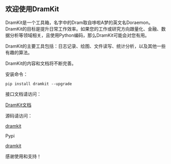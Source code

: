## 欢迎使用DramKit

DramKit是一个工具箱，名字中的Dram取自哆啦A梦的英文名Doraemon。DramKit的目标是提升日常工作效率。如果您的工作或研究方向跟量化、金融、数据分析等领域相关，且使用Python编码，那么DramKit可能会对您有用。

DramKit的主要工具包括：日志记录、绘图、文件读写、统计分析，以及其他一些有趣的算法。

DramKit的内容和文档将不断完善。

安装命令：

```
pip install dramkit --upgrade
```

接口文档请访问：

[DramKit文档](http://www.glhyy.cn/dramkit/docs/html/index.html)

源码请访问：

[dramkit](https://github.com/Genlovy-Hoo/dramkit/)

Pypi

[dramkit](https://pypi.org/project/dramkit/)

感谢使用和支持！

